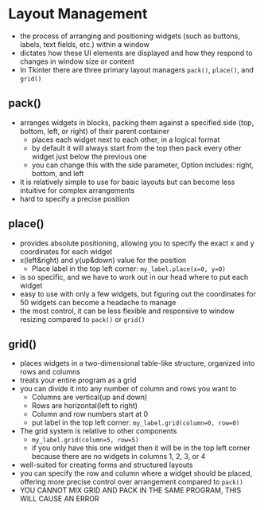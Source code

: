 # Layout Management
- the process of arranging and positioning widgets (such as buttons, labels, text fields, etc.) within a window 
- dictates how these UI elements are displayed and how they respond to changes in window size or content
- In Tkinter there are three primary layout managers `pack()`, `place()`, and `grid()`



## pack()
- arranges widgets in blocks, packing them against a specified side (top, bottom, left, or right) of their parent container
    - places each widget next to each other, in a logical format
    - by default it will always start from the top then pack every other widget just below the previous one
    - you can change this with the side parameter, Option includes: right, bottom, and left
- it is relatively simple to use for basic layouts but can become less intuitive for complex arrangements
- hard to specify a precise position

## place()
- provides absolute positioning, allowing you to specify the exact x and y coordinates for each widget
- x(left&right) and y(up&down) value for the position
    - Place label in the top left corner: `my_label.place(x=0, y=0)`
- is so specific, and we have to work out in our head where to put each widget
- easy to use with only a few widgets, but figuring out the coordinates for 50 widgets can become a headache to manage
- the most control, it can be less flexible and responsive to window resizing compared to `pack()` or `grid()`

## grid()
- places widgets in a two-dimensional table-like structure, organized into rows and columns
- treats your entire program as a grid
- you can divide it into any number of column and rows you want to
    - Columns are vertical(up and down)
    - Rows are horizontal(left to right)
    - Column and row numbers start at 0
    - put label in the top left corner: `my_label.grid(column=0, row=0)`
- The grid system is relative to other components
    - `my_label.grid(column=5, row=5)`
    - if you only have this one widget then it will be in the top left corner because there are no widgets in columns 1, 2, 3, or 4
- well-suited for creating forms and structured layouts
- you can specify the row and column where a widget should be placed, offering more precise control over arrangement compared to `pack()`
- YOU CANNOT MIX GRID AND PACK IN THE SAME PROGRAM, THIS WILL CAUSE AN ERROR
